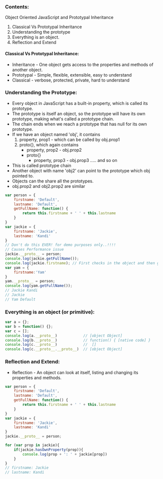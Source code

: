 ### Contents:
Object Oriented JavaScript and Prototypal Inheritance
1. Classical Vs Prototypal Inheritance
2. Understanding the prototype
3. Everything is an object.
4. Reflection and Extend

#### Classical Vs Prototypal Inheritance:
* Inheritance - One object gets access to the properties and methods of another object.
* Prototypal - Simple, flexible, extensible, easy to understand
* Classical - verbose, protected, private, hard to understand

### Understanding the Prototype:
* Every object in JavaScript has a built-in property, which is called its prototype. 
* The prototype is itself an object, so the prototype will have its own prototype, making what's called a prototype chain. 
* The chain ends when we reach a prototype that has null for its own prototype. 
* If we have an object named 'obj', it contains
    1. property, prop1 - which can be called by obj.prop1
    2. proto{}, which again contains
        - property, prop2 - obj.prop2
        - proto{}
            * property, prop3 - obj.prop3 ..... and so on
* This is called prototype chain
* Another object with name 'obj2' can point to the prototype which obj pointed to.
* Objects can the share all the prototypes.
* obj.prop2 and obj2.prop2 are similar
```js
var person = {
    firstname: 'Default',
    lastname: 'Default',
    getFullName: function() {
        return this.firstname + ' ' + this.lastname
    }
}
var jackie = {
    firstname: 'Jackie',
    lastname: 'Kandi'
}
// Don't do this EVER! for demo purposes only..!!!!
// Causes Performance issue
jackie.__proto__ = person;
console.log(jackie.getFullName());
console.log(jackie.firstname); // First checks in the object and then goes to prototype
var yam = {
    firstname:'Yam'
}
yam.__proto__ = person;
console.log(yam.getFullName());
// Jackie Kandi
// Jackie
// Yam Default
```

### Everything is an object (or primitive):
```js
var a = {};
var b = function() {};
var c = [];
console.log(a.__proto__)            // [object Object]
console.log(b.__proto__)            // function() { [native code] }
console.log(c.__proto__)            //  []
console.log(c.__proto__.__proto__)  // [object Object]
```

### Reflection and Extend:
* Reflection - An object can look at itself, listing and changing its properties and methods.
```js
var person = {
    firstname: 'Default',
    lastname: 'Default',
    getFullName: function() {
        return this.firstname + ' ' + this.lastname
    }
}
var jackie = {
    firstname: 'Jackie',
    lastname: 'Kandi'
}
jackie.__proto__ = person;

for (var prop in jackie){
    if(jackie.hasOwnProperty(prop)){
        console.log(prop + ': ' + jackie[prop])
    }
}
// firstname: Jackie
// lastname: Kandi
```
